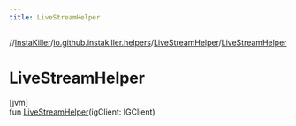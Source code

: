 ```yaml
---
title: LiveStreamHelper
---
```

//[InstaKiller](../../../index.html)/[io.github.instakiller.helpers](../index.html)/[LiveStreamHelper](index.html)/[LiveStreamHelper](-live-stream-helper.html)



# LiveStreamHelper



[jvm]\
fun [LiveStreamHelper](-live-stream-helper.html)(igClient: IGClient)




